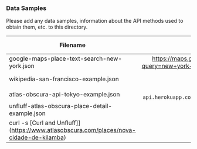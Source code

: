 ### Data Samples

Please add any data samples, information about the API methods used to obtain them, etc. to this directory.

| Filename | Relevant Call | Documentation Link | Notes |
| -------- |:-------------:|:------------------:| -----:|
| google-maps-place-text-search-new-york.json | https://maps.googleapis.com/maps/api/place/textsearch/json?query=new+york+city+point+of+interest&language=en&key=API_KEY | [Google Place Details](https://developers.google.com/places/web-service/details) | |
| wikipedia-san-francisco-example.json | [Wiki API Sandbox](https://en.wikipedia.org/wiki/Special:ApiSandbox#action=query&format=json&prop=cirrusdoc&list=&meta=&continue=%7C%7Cdescription%7Cinfo%7Cmapdata&titles=San_Francisco) | [Wikipedia API Documentation](https://www.mediawiki.org/wiki/API:Main_page) | |
| atlas-obscura-api-tokyo-example.json | `curl https://atlas-obscura-api.herokuapp.com/api/atlas/attractions/japan?city=tokyo&limit=5` | [GitHub Repo](https://github.com/csshen/atlas-obscura-api) | Unofficial |
| unfluff-atlas-obscura-place-detail-example.json | ```zsh
curl -s [Curl and Unfluff]](https://www.atlasobscura.com/places/nova-cidade-de-kilamba) | [NPM Docs](https://www.npmjs.com/package/unfluff?activeTab=readme) | Scraper-based |
